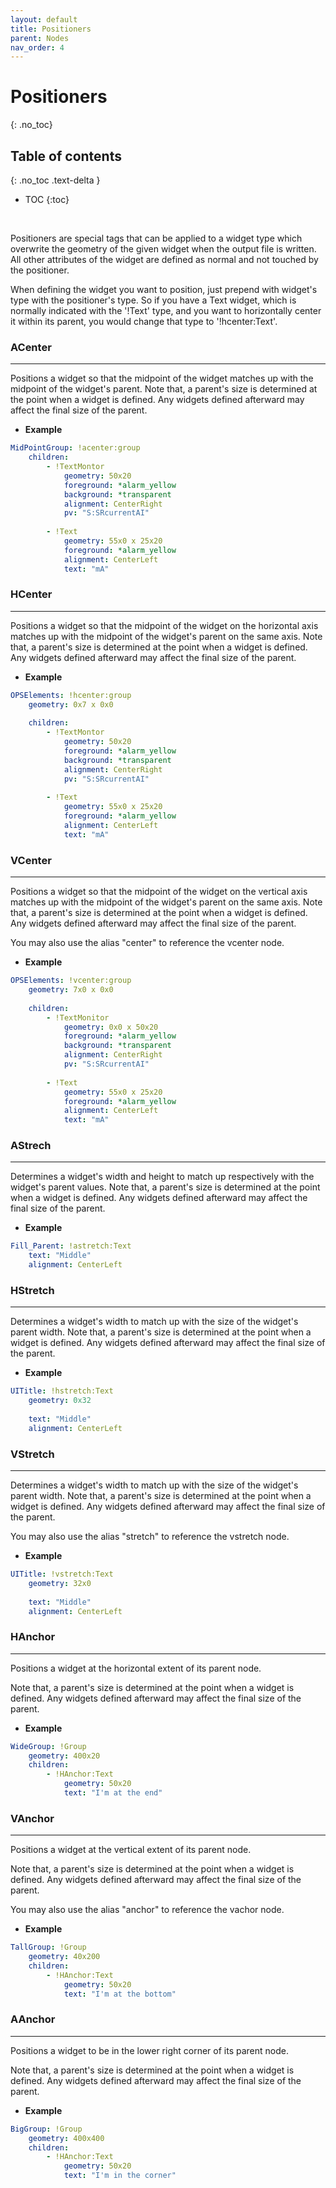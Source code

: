 ```yaml
---
layout: default
title: Positioners
parent: Nodes
nav_order: 4
---
```


# Positioners
{: .no_toc}

## Table of contents
{: .no_toc .text-delta }

- TOC
{:toc}


<br>

Positioners are special tags that can be applied to a widget type which overwrite the
geometry of the given widget when the output file is written. All other attributes of
the widget are defined as normal and not touched by the positioner.

When defining the widget you want to position, just prepend with widget's type with the
positioner's type. So if you have a Text widget, which is normally indicated with the '!Text'
type, and you want to horizontally center it within its parent, you would change that type
to '!hcenter:Text'.



### ACenter

---

Positions a widget so that the midpoint of the widget matches up with the midpoint of the
widget's parent. Note that, a parent's size is determined at the point when a widget is 
defined. Any widgets defined afterward may affect the final size of the parent.

* **Example**

```yaml
MidPointGroup: !acenter:group    
    children:
        - !TextMontor
            geometry: 50x20
            foreground: *alarm_yellow
            background: *transparent
            alignment: CenterRight
            pv: "S:SRcurrentAI"
            
        - !Text
            geometry: 55x0 x 25x20
            foreground: *alarm_yellow
            alignment: CenterLeft
            text: "mA"
```



### HCenter

---

Positions a widget so that the midpoint of the widget on the horizontal axis matches up 
with the midpoint of the widget's parent on the same axis. Note that, a parent's size is 
determined at the point when a widget is defined. Any widgets defined afterward may affect 
the final size of the parent.

* **Example**

```yaml
OPSElements: !hcenter:group
    geometry: 0x7 x 0x0
    
    children:
        - !TextMontor
            geometry: 50x20
            foreground: *alarm_yellow
            background: *transparent
            alignment: CenterRight
            pv: "S:SRcurrentAI"
            
        - !Text
            geometry: 55x0 x 25x20
            foreground: *alarm_yellow
            alignment: CenterLeft
            text: "mA"
```


### VCenter

---

Positions a widget so that the midpoint of the widget on the vertical axis matches up 
with the midpoint of the widget's parent on the same axis. Note that, a parent's size 
is determined at the point when a widget is defined. Any widgets defined afterward may 
affect the final size of the parent.

You may also use the alias "center" to reference the vcenter node.


* **Example**

```yaml
OPSElements: !vcenter:group
    geometry: 7x0 x 0x0
    
    children:
        - !TextMonitor
            geometry: 0x0 x 50x20
            foreground: *alarm_yellow
            background: *transparent
            alignment: CenterRight
            pv: "S:SRcurrentAI"
            
        - !Text
            geometry: 55x0 x 25x20
            foreground: *alarm_yellow
            alignment: CenterLeft
            text: "mA"
```


### AStrech

---

Determines a widget's width and height to match up respectively with the widget's parent values.
Note that, a parent's size is determined at the point when a widget is defined. Any
widgets defined afterward may affect the final size of the parent.

* **Example**

```yaml
Fill_Parent: !astretch:Text            
    text: "Middle"
    alignment: CenterLeft
```



### HStretch

---

Determines a widget's width to match up with the size of the widget's parent width.
Note that, a parent's size is determined at the point when a widget is defined. Any
widgets defined afterward may affect the final size of the parent.


* **Example**

```yaml
UITitle: !hstretch:Text
    geometry: 0x32
            
    text: "Middle"
    alignment: CenterLeft
```



### VStretch

---

Determines a widget's width to match up with the size of the widget's parent width.
Note that, a parent's size is determined at the point when a widget is defined. Any
widgets defined afterward may affect the final size of the parent.

You may also use the alias "stretch" to reference the vstretch node.


* **Example**

```yaml
UITitle: !vstretch:Text
    geometry: 32x0
            
    text: "Middle"
    alignment: CenterLeft
```



### HAnchor

---

Positions a widget at the horizontal extent of its parent node. 

Note that, a parent's size is determined at the point when a widget is defined. Any
widgets defined afterward may affect the final size of the parent.


* **Example**

```yaml
WideGroup: !Group
    geometry: 400x20
    children:
        - !HAnchor:Text
            geometry: 50x20
            text: "I'm at the end"
```



### VAnchor

---

Positions a widget at the vertical extent of its parent node.

Note that, a parent's size is determined at the point when a widget is defined. Any
widgets defined afterward may affect the final size of the parent.

You may also use the alias "anchor" to reference the vachor node.


* **Example**

```yaml
TallGroup: !Group
    geometry: 40x200
    children:
        - !HAnchor:Text
            geometry: 50x20
            text: "I'm at the bottom"
```


### AAnchor

---

Positions a widget to be in the lower right corner of its parent node.

Note that, a parent's size is determined at the point when a widget is defined. Any
widgets defined afterward may affect the final size of the parent.


* **Example**

```yaml
BigGroup: !Group
    geometry: 400x400
    children:
        - !HAnchor:Text
            geometry: 50x20
            text: "I'm in the corner"
```
